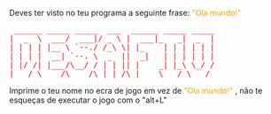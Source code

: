 
Deves ter visto no teu programa a seguinte frase:
    <span style="color:orange">"Ola mundo!" </span>

<pre style="color: red">
 ______ _____ _____  ___  ______ _____ _____ 
|  _  \  ___/  ___|/ _ \ |  ___|_   _|  _  |
| | | | |__ \ `--./ /_\ \| |_    | | | | | |
| | | |  __| `--. \  _  ||  _|   | | | | | |
| |/ /| |___/\__/ / | | || |    _| |_\ \_/ /
|___/ \____/\____/\_| |_/\_|    \___/ \___/ 
</pre>


Imprime o teu nome no ecra de jogo em vez de <span style="color:orange">"Ola mundo!" </span>, não te esqueças de executar o jogo com o "alt+L"
